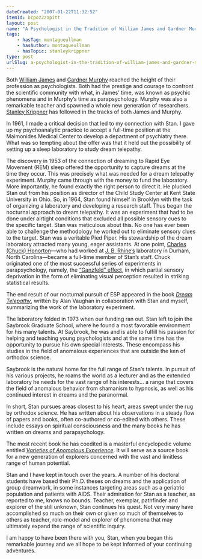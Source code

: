 ```yaml
---
dateCreated: "2007-01-22T11:32:52"
itemId: bcpoz2zapitt
layout: post
name: "A Psychologist in the Tradition of William James and Gardner Murphy"
tags:
    - hasTag: montagueullman
    - hasAuthor: montagueullman
    - hasTopic: stanleykrippner
type: post
urlSlug: a-psychologist-in-the-tradition-of-william-james-and-gardner-murphy
---
```


Both [William James](https://en.wikipedia.org/wiki/William_James) and [Gardner Murphy](https://en.wikipedia.org/wiki/Gardner_Murphy) reached the height of their profession as psychologists. Both had the prestige and courage to confront the scientific community with what, in James’ time, was known as psychic phenomena and in Murphy’s time as parapsychology. Murphy was also a remarkable teacher and spawned a whole new generation of researchers. [Stanley Krippner](../@stanleykrippner) has followed in the tracks of both James and Murphy.

In 1961, I made a critical decision that led to my connection with Stan. I gave up my psychoanalytic practice to accept a full-time position at the Maimonides Medical Center to develop a department of psychiatry there. What was so tempting about the offer was that it held out the possibility of setting up a sleep laboratory to study dream telepathy.

The discovery in 1953 of the connection of dreaming to Rapid Eye Movement (REM) sleep offered the opportunity to capture dreams at the time they occur. This was precisely what was needed for a dream telepathy experiment. Murphy came through with the money to fund the laboratory. More importantly, he found exactly the right person to direct it. He plucked Stan out from his position as director of the Child Study Center at Kent State University in Ohio. So, in 1964, Stan found himself in Brooklyn with the task of organizing a laboratory and developing a research staff. Thus began the nocturnal approach to dream telepathy. It was an experiment that had to be done under airtight conditions that excluded all possible sensory cues to the specific target. Stan was meticulous about this. No one has ever been able to challenge the methodology he worked out to eliminate sensory clues to the target. Stan was a veritable Pied Piper. His stewardship of the dream laboratory attracted many young, eager assistants. At one point, [Charles (Chuck) Honorton](https://en.wikipedia.org/wiki/Charles_Honorton)—who had worked at [J. B. Rhine’s](https://en.wikipedia.org/wiki/Joseph_Banks_Rhine) laboratory in Durham, North Carolina—became a full-time member of Stan’s staff. Chuck originated one of the most successful series of experiments in parapsychology, namely, the [“Ganzfeld” effect](https://en.wikipedia.org/wiki/Ganzfeld_experiment), in which partial sensory deprivation in the form of eliminating visual perception resulted in striking statistical results.

The end result of our nocturnal pursuit of ESP appeared in the book [_Dream Telepathy_](https://www.goodreads.com/en/book/show/10661300), written by Alan Vaughan in collaboration with Stan and myself, summarizing the work of the laboratory experiment.

The laboratory folded in 1973 when our funding ran out. Stan left to join the Saybrook Graduate School, where he found a most favorable environment for his many talents. At Saybrook, he was and is able to fulfill his passion for helping and teaching young psychologists and at the same time has the opportunity to pursue his own special interests. These encompass his studies in the field of anomalous experiences that are outside the ken of orthodox science.

Saybrook is the natural home for the full range of Stan’s talents. In pursuit of his various projects, he roams the world as a lecturer and as the extended laboratory he needs for the vast range of his interests... a range that covers the field of anomalous behavior from shamanism to hypnosis, as well as his continued interest in dreams and the paranormal.

In short, Stan pursues areas closest to his heart, areas swept under the rug by orthodox science. He has written about his observations in a steady flow of papers and books, often co-authored or co-edited with others. These include essays on spiritual consciousness and the many books he has written on dreams and parapsychology.

The most recent book he has coedited is a masterful encyclopedic volume entitled [_Varieties of Anomalous Experience_](https://www.goodreads.com/book/show/194090.Varieties_of_Anomalous_Experience). It will serve as a source book for a new generation of explorers concerned with the vast and limitless range of human potential.

Stan and I have kept in touch over the years. A number of his doctoral students have based their Ph.D. theses on dreams and the application of group dreamwork, in some instances targeting areas such as a geriatric population and patients with AIDS. Their admiration for Stan as a teacher, as reported to me, knows no bounds. Teacher, exemplar, pathfinder and explorer of the still unknown, Stan continues his quest. Not very many have accomplished so much on their own or given so much of themselves to others as teacher, role-model and explorer of phenomena that may ultimately expand the range of scientific inquiry.

I am happy to have been there with you, Stan, when you began this remarkable journey and we all hope to be kept informed of your continuing adventures.

